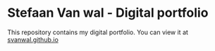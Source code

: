 # Stefaan Van wal - Digital portfolio
This repository contains my digital portfolio. You can view it at [svanwal.github.io](https://svanwal.github.io)
